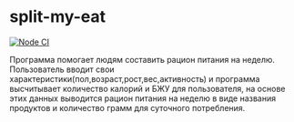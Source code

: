 # split-my-eat

[![Node CI](https://github.com/deus-ex-m/split-my-eat/actions/workflows/nodejs.yml/badge.svg)](https://github.com/deus-ex-m/split-my-eat/actions/workflows/nodejs.yml)


Программа помогает людям составить рацион питания на неделю.
Пользователь вводит свои характеристики(пол,возраст,рост,вес,активность) и программа высчитывает количество калорий и БЖУ для пользователя, на основе этих данных выводится рацион питания на неделю в виде названия продуктов и количество грамм для суточного потребления.
